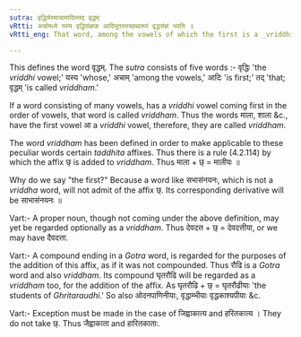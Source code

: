 ```yaml
---
sutra: वृद्धिर्यस्याचामादिस्तद् वृद्धम्
vRtti: अर्चामध्ये यस्य वृद्धिसंज्ञक आदिभूतस्तच्छब्दरूपं वृद्धसंज्ञं भवति ॥
vRtti_eng: That word, among the vowels of which the first is a _vriddhi_, is called _vriddham_.

---
```

This defines the word वृद्धम्. The _sutra_ consists of five words :- वृद्धिः 'the _vriddhi_ vowel;' यस्य 'whose,' अचाम् 'among the vowels,' आदिः 'is first;' तद् 'that; वृद्धम् 'is called _vriddham_.'

If a word consisting of many vowels, has a _vriddhi_ vowel coming first in the order of vowels, that word is called _vriddham_. Thus the words माला, शाला &c., have the first vowel आ a _vriddhi_ vowel, therefore, they are called _vriddham_.

The word _vriddham_ has been defined in order to make applicable to these peculiar words certain _taddhita_ affixes. Thus there is a rule (4.2.114) by which the affix छ् is added to _vriddham_. Thus माला + छ् = मालीयः ॥

Why do we say "the first?" Because a word like सभासंनयनः, which is not a _vriddha_ word, will not admit of the affix छ्. Its corresponding derivative will be साभासंनयनः ॥

Vart:- A proper noun, though not coming under the above definition, may yet be regarded optionally as a _vriddham_. Thus देवदत्त + छ् = देवदत्तीया, or we may have दैवदत्ता.

Vart:- A compound ending in a _Gotra_ word, is regarded for the purposes of the addition of this affix, as if it was not compounded. Thus रौढि is a _Gotra_ word and also _vriddham_. Its compound घृतरौढि will be regarded as a _vriddham_ too, for the addition of the affix. As घृतरौढि + छ् = घृतरौढीयाः 'the students of _Ghritaraudhi_.' So also ओदनपाणिनीयाः, वृद्धाम्भीयाः वृद्धकाश्यपीयाः &c.

Vart:- Exception must be made in the case of जिह्वाकात्य and हरितकात्य । They do not take छ्. Thus जैह्वाकाता and हारितकाताः.